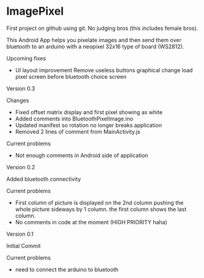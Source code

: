# ImagePixel

First project on github using git. No judging bros (this includes female bros).

This Android App helps you pixelate images and then send them over bluetooth to an arduino with a neopixel 32x16 type of board (WS2812).

Upcoming fixes
- UI layout improvement
	Remove useless buttons
	graphical change
	load pixel screen before bluetooth choice screen

Version 0.3

Changes
- Fixed offset matrix display and first pixel showing as white
- Added comments into BluetoothPixelImage.ino
- Updated manifest so rotation no longer breaks application
- Removed 2 lines of comment from MainActivity.js

Current problems

- Not enough comments in Android side of application	



Version 0.2

Added bluetooth connectivity

Current problems

- First column of picture is displayed on the 2nd column pushing the whole picture sideways by 1 column. the first column shows the last column.
- No comments in code at the moment (HIGH PRIORITY haha)



Version 0.1

Initial Commit

Current problems
- need to connect the arduino to bluetooth